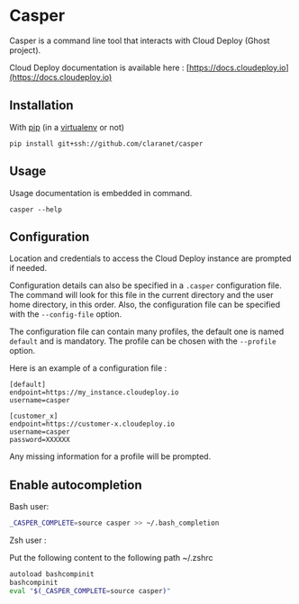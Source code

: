 Casper
======

Casper is a command line tool that interacts with Cloud Deploy (Ghost project).

Cloud Deploy documentation is available here : [https://docs.cloudeploy.io](https://docs.cloudeploy.io)

Installation
------------
With [pip](https://pip.pypa.io) (in a [virtualenv](https://virtualenv.pypa.io) or not)

```
pip install git+ssh://github.com/claranet/casper
```

Usage
-----
Usage documentation is embedded in command.
```
casper --help
```

Configuration
-------------
Location and credentials to access the Cloud Deploy instance are prompted if needed.

Configuration details can also be specified in a `.casper` configuration file.
The command will look for this file in the current directory and the user home directory, in this order.
Also, the configuration file can be specified with the `--config-file` option.

The configuration file can contain many profiles, the default one is named `default` and is mandatory. The profile can be chosen with the `--profile` option.

Here is an example of a configuration file :

```
[default]
endpoint=https://my_instance.cloudeploy.io
username=casper

[customer_x]
endpoint=https://customer-x.cloudeploy.io
username=casper
password=XXXXXX
```

Any missing information for a profile will be prompted.

Enable autocompletion
---------------------

Bash user:

```bash
_CASPER_COMPLETE=source casper >> ~/.bash_completion
```


Zsh user :

Put the following content to the following path ~/.zshrc

```bash
autoload bashcompinit
bashcompinit
eval "$(_CASPER_COMPLETE=source casper)"
```
